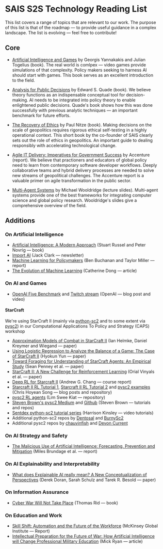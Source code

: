 # SAIS S2S Technology Reading List

This list covers a range of topics that are relevant to our work. The purpose of this list is that of the roadmap — to provide useful guidance in a complex landscape. The list is evolving — feel free to contribute!

## Core

* [Artificial Intelligence and Games](https://www.amazon.com/Artificial-Intelligence-Games-Georgios-Yannakakis/dp/3319635182/ref=sr_1_3?s=books&ie=UTF8&qid=1530642605&sr=1-3&keywords=Artificial+Intelligence+and+Games) by Georgis Yannakakis and Julian Togelius (book). The real world is comlpex — video games provide simulations of that complexity. Policy makers seeking to harness AI should start with games. This book serves as an excellent introduction to the field. 

* [Analysis for Public Decisions](https://www.amazon.com/Analysis-Public-Decisions-Edward-Quade/dp/0130521272) by Edward S. Quade (book). We believe theory functions as an indispensable conceptual tool for decision-making. AI needs to be integrated into policy theory to enable enlightened public decisions. Quade's book shows how this was done successfully with previous analytic techniques — an important benchmark for future efforts. 

* [The Recovery of Ethics](https://books.google.com/books/about/The_recovery_of_ethics.html?id=ZoUQAQAAIAAJ) by Paul Nitze (book). Making decisions on the scale of geopolitics requires rigorous ethical self-testing in a highly operational context. This short book by the co-founder of SAIS clearly sets out the role of ethics in geopolitics. An important guide to dealing responsibly with accelerating technological change. 

* [Agile IT Delivery: Imperatives for Government Success](https://www.accenture.com/t20170928T154122Z__w__/us-en/_acnmedia/PDF-61/Accenture-Agile-Report-2017-FINAL-New.pdf#zoom=50) by Accenture (report). We believe that practioners and educators of global policy need to learn from contemporary software developer workflows. Deeply collaborative teams and hybrid delivery processes are needed to solve new streams of geopolitical challenges. The Accenture report is a valuable primer on agile transformation in the public sector. 

* [Multi-Agent Systems](http://www.cs.ox.ac.uk/people/michael.wooldridge/pubs/imas/distrib/pdf-index.html) by Michael Wooldridge (lecture slides). Multi-agent systems provide one of the best frameworks for integrating computer science and global policy research. Wooldridge's slides give a comprehensive overview of the field. 

## Additions

### On Artificial Intelligence

* [Artificial Intelligence: A Modern Approach](https://www.amazon.com/Artificial-Intelligence-Approach-Stuart-Russell/dp/9332543518/ref=sr_1_1?s=books&ie=UTF8&qid=1533677407&sr=1-1&keywords=Artificial+Intelligence%3A+A+Modern+Approach) (Stuart Russel and Peter Novrig — book)
* [Import AI](https://jack-clark.net/) (Jack Clark — newsletter)
* [Machine Learning for Policymakers](https://www.belfercenter.org/sites/default/files/files/publication/MachineLearningforPolicymakers.pdf) (Ben Buchanan and Taylor Miller — report)
* [The Evolution of Machine Learning](https://techcrunch.com/2017/08/08/the-evolution-of-machine-learning/) (Catherine Dong — article)

### On AI and Games

* [OpenAI Five Benchmark](https://blog.openai.com/openai-five-benchmark-results/) and [Twitch stream](https://www.twitch.tv/videos/293517383?t=02s) (OpenAI — blog post and video)

#### StarCraft 
We're using StarCraft II (mainly via [python-sc2](https://github.com/Dentosal/python-sc2) and to some extent via [pysc2](https://github.com/deepmind/pysc2)) in our Computational Applications To Policy and Strategy (CAPS) workshop
* [Approximation Models of Combat in StarCraft II](https://arxiv.org/ftp/arxiv/papers/1403/1403.1521.pdf) (Ian Helmke, Daniel Kreymer and Wiegand — paper) 
* [Using Logistic Regression to Analyze the Balance of a Game: The Case of StarCraft II](https://arxiv.org/pdf/1105.0755.pdf) (Hyokun Yun  — paper)
* [Toward Foraging for Understanding of StarCraft Agents: An Empirical Study](https://arxiv.org/pdf/1711.08019.pdf) (Sean Penney et al. — paper)
* [StarCraft II: A New Challenge for Reinforcement Learning](https://arxiv.org/pdf/1708.04782.pdf) (Orial Vinyals et al. — paper)
* [Deep RL for Starcraft II](http://cs229.stanford.edu/proj2017/final-reports/5234603.pdf) (Andrew G. Chang — course report)
* [Starcraft II RL Tutorial 1](http://chris-chris.ai/2017/08/30/pysc2-tutorial1/), [Starcraft II RL Tutorial 2](http://chris-chris.ai/2017/11/06/pysc2-tutorial2/) and [pysc2 examples](https://github.com/chris-chris/pysc2-examples) (Chris Hoyean Song — blog posts and repository)
* [pysc2 RL agents](https://github.com/greentfrapp/pysc2-RLagents) (Lim Swee Kiat — repository)
* [Steven Brown's pysc2 Medium](https://itnext.io/@skjb) and [Github](https://github.com/skjb) (Steven Brown — tutorials and repos)
* [Sentdex python-sc2 tutorial series](https://www.youtube.com/watch?v=oi6QBUZUgbc) (Harrison Kinsley — video tutorials)
* Additional python-sc2 repos by [Dentosal](https://github.com/Dentosal/python-sc2/tree/master/examples) and [BurnySc2](https://github.com/BurnySc2/burny-bots-python-sc2)
* Additional pysc2 repos by [chauvinfish](https://github.com/chauvinfish) and [Devon Current](https://github.com/DevonCurrent)

### On AI Strategy and Safety

* [The Malicious Use of Artificial Intelligence: Forecasting, Prevention and Mitigation](https://arxiv.org/ftp/arxiv/papers/1802/1802.07228.pdf) (Miles Brundage et al. — report)

### On AI Explainability and Interpretability 

* [What does Explainable AI really mean? A New Conceptualization of Perspectives](https://arxiv.org/pdf/1710.00794.pdf) (Derek Doran, Sarah Schulz and Tarek R. Besold — paper)

### On Information Assurance
* [Cyber War Will Not Take Place](https://www.amazon.com/Cyber-War-Will-Take-Place/dp/0199330638) (Thomas Rid — book)

### On Education and Work

* [Skill Shift: Automation and the Future of the Workforce](https://www.mckinsey.com/~/media/mckinsey/featured%20insights/future%20of%20organizations/skill%20shift%20automation%20and%20the%20future%20of%20the%20workforce/mgi-skill-shift-automation-and-future-of-the-workforce-may-2018.ashx) (McKinsey Global Institute — Report)
* [Intellectual Preparation for the Future of War: How Artificial Intelligence will Change Professional Military Education](https://warontherocks.com/2018/07/intellectual-preparation-for-future-war-how-artificial-intelligence-will-change-professional-military-education/) (Mick Ryan — article)

